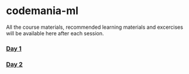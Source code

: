 # codemania-ml
All the course materials, recommended learning materials and excercises will be available here after each session.



### [Day 1](https://github.com/paravsingla/codemania-ml/tree/master/Day%201)

### [Day 2](https://github.com/paravsingla/codemania-ml/tree/master/Day%202)
